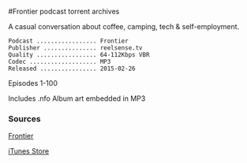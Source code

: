 #Frontier podcast torrent archives

A casual conversation about coffee, camping, tech &  self-employment.

```
Podcast ................. Frontier
Publisher ............... reelsense.tv
Quality ................. 64-112Kbps VBR
Codec ................... MP3
Released ................ 2015-02-26
```

Episodes 1-100

Includes .nfo
Album art embedded in MP3

### Sources
[Frontier](http://reelsense.tv/frontier)

[iTunes Store](https://itunes.apple.com/us/podcast/frontier/id593023155?ls=1&mt=8)
